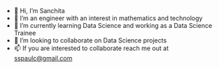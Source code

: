 - 👋 Hi, I’m Sanchita
- 👀 I’m an engineer with an interest in mathematics and technology
- 🌱 I’m currently learning Data Science and working as a Data Science Trainee
- 💞️ I’m looking to collaborate on Data Science projects
- 📫 If you are interested to collaborate reach me out at sspaulc@gmail.com

<!---
sspaulc/sspaulc is a ✨ special ✨ repository because its `README.md` (this file) appears on your GitHub profile.
You can click the Preview link to take a look at your changes.
--->
